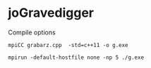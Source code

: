 # joGravedigger

Compile options

```
mpiCC grabarz.cpp  -std=c++11 -o g.exe
```
```
mpirun -default-hostfile none -np 5 ./g.exe
```
